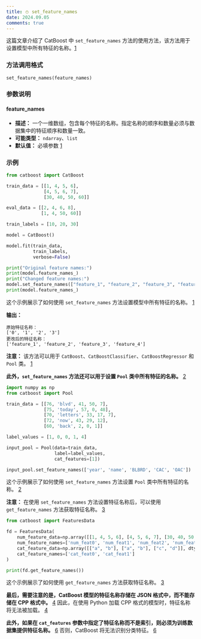 ```yaml
---
title: ⛄ set_feature_names
date: 2024.09.05
comments: true
---
```


这篇文章介绍了 CatBoost 中 `set_feature_names` 方法的使用方法，该方法用于设置模型中所有特征的名称。[1](https://catboost.ai/en/docs/concepts/python-reference_catboost_set_feature_names)

### 方法调用格式

```python
set_feature_names(feature_names)
```

### 参数说明

#### feature_names

* **描述：** 一个一维数组，包含每个特征的名称。指定名称的顺序和数量必须与数据集中的特征顺序和数量一致。
* **可能类型：** `ndarray`、`list`
* **默认值：** 必填参数 [1](https://catboost.ai/en/docs/concepts/python-reference_catboost_set_feature_names)

### 示例

```python
from catboost import CatBoost

train_data = [[1, 4, 5, 6],
              [4, 5, 6, 7],
              [30, 40, 50, 60]]

eval_data = [[2, 4, 6, 8],
             [1, 4, 50, 60]]

train_labels = [10, 20, 30]

model = CatBoost()

model.fit(train_data,
          train_labels,
          verbose=False)

print("Original feature names:")
print(model.feature_names_)
print("Changed feature names:")
model.set_feature_names(["feature_1", "feature_2", "feature_3", "feature_4"])
print(model.feature_names_)
```

这个示例展示了如何使用 `set_feature_names` 方法设置模型中所有特征的名称。 [1](https://catboost.ai/en/docs/concepts/python-reference_catboost_set_feature_names)

**输出：**

```
原始特征名称：
['0', '1', '2', '3']
更改后的特征名称：
['feature_1', 'feature_2', 'feature_3', 'feature_4']
```

**注意：** 该方法可以用于 `CatBoost`、`CatBoostClassifier`、`CatBoostRegressor` 和 `Pool` 类。 [1](https://catboost.ai/en/docs/concepts/python-reference_catboost_set_feature_names)

**此外，`set_feature_names` 方法还可以用于设置 `Pool` 类中所有特征的名称。** [2](https://catboost.ai/en/docs/concepts/python-reference_pool_set_feature_names)

```python
import numpy as np
from catboost import Pool

train_data = [[76, 'blvd', 41, 50, 7],
              [75, 'today', 57, 0, 48],
              [70, 'letters', 33, 17, 7],
              [72, 'now', 43, 29, 12],
              [60, 'back', 2, 0, 1]]

label_values = [1, 0, 0, 1, 4]

input_pool = Pool(data=train_data,
                  label=label_values,
                  cat_features=[1])

input_pool.set_feature_names(['year', 'name', 'BLBRD', 'CAC', 'OAC'])
```

这个示例展示了如何使用 `set_feature_names` 方法设置 `Pool` 类中所有特征的名称。 [2](https://catboost.ai/en/docs/concepts/python-reference_pool_set_feature_names)

**注意：** 在使用 `set_feature_names` 方法设置特征名称后，可以使用 `get_feature_names` 方法获取特征名称。 [3](https://catboost.ai/docs/concepts/python-features-data_get-feature-names)

```python
from catboost import FeaturesData

fd = FeaturesData(
    num_feature_data=np.array([[1, 4, 5, 6], [4, 5, 6, 7], [30, 40, 50, 60]], dtype=np.float32),
    num_feature_names=['num_feat0', 'num_feat1', 'num_feat2', 'num_feat3'],
    cat_feature_data=np.array([["a", "b"], ["a", "b"], ["c", "d"]], dtype=object),
    cat_feature_names=['cat_feat0', 'cat_feat1']
)

print(fd.get_feature_names())
```

这个示例展示了如何使用 `get_feature_names` 方法获取特征名称。 [3](https://catboost.ai/docs/concepts/python-features-data_get-feature-names)

**最后，需要注意的是，CatBoost 模型的特征名称存储在 JSON 格式中，而不能存储在 CPP 格式中。** [4](https://github.com/catboost/catboost/issues/2102) 因此，在使用 Python 加载 CPP 格式的模型时，特征名称将无法被加载。 [4](https://github.com/catboost/catboost/issues/2102)

**此外，如果在 `cat_features` 参数中指定了特征名称而不是索引，则必须为训练数据集提供特征名称。** [6](https://catboost.ai/en/docs/concepts/python-reference_catboostclassifier) 否则，CatBoost 将无法识别分类特征。 [6](https://catboost.ai/en/docs/concepts/python-reference_catboostclassifier)